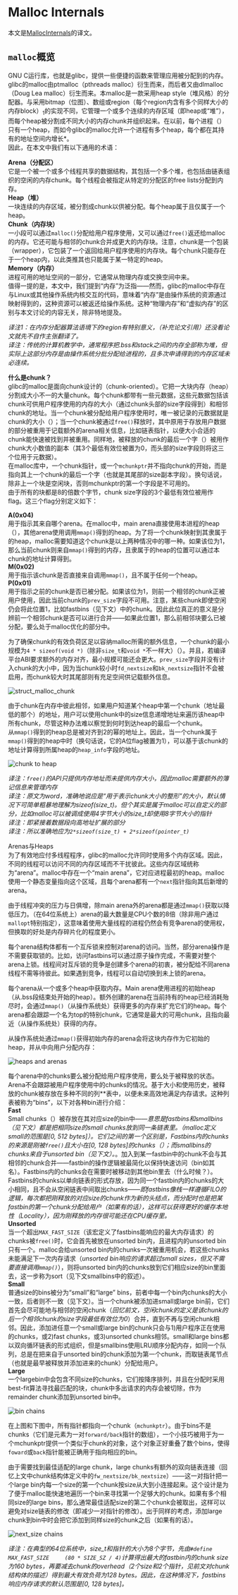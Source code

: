 # Malloc Internals  
本文是[MallocInternals](https://sourceware.org/glibc/wiki/MallocInternals)的译文。  

## `malloc`概览  
GNU C运行库，也就是glibc，提供一些便捷的函数来管理应用被分配到的内存。glibc的malloc由ptmalloc（pthreads malloc）衍生而来，而后者又由dlmalloc（Doug Lea malloc）衍生而来。本malloc是一款采用heap style（堆风格）的分配器。与采用bitmap（位图）、数组或region（每个region内含有多个同样大小的内存block）<sub>1</sub>的实现不同，它管理一个或多个连续的内存区域（即heap或“堆”），而每个heap被分割成不同大小的内存chunk并组织起来。在以前，每个进程（）只有一个heap，而如今glibc的malloc允许一个进程有多个heap，每个都在其持有的地址空间内增长*。  
因此，在本文中我们有以下通用的术语：  
  
**Arena（分配区）**  
    它是一个被一个或多个线程共享的数据结构，其包括一个多个堆，也包括由链表组织的空闲的内存chunk。每个线程会被指定从特定的分配区的free lists分配到内存。  
**Heap（堆）**  
    一块连续的内存区域，被分割成chunk以供被分配。每个heap属于且仅属于一个heap。  
**Chunk（内存块）**  
    一小段可以通过`malloc()`分配给用户程序使用，又可以通过`free()`返还给malloc的内存。它还可能与相邻的chunk合并成更大的内存块。注意，chunk是一个包装（wrapper），它包装了一个返回给用户程序使用的内存块。每个chunk只能存在于一个heap内，以此类推其也只能属于某一特定的heap。  
**Memory（内存）**  
    进程可用的地址空间的一部分，它通常从物理内存或交换空间中来。  
值得一提的是，本文中，我们提到“内存”为泛指——然而，glibc的malloc中存在与Linux或其他操作系统内核交互的代码，意味着“内存”是由操作系统的资源通过映射得到的，这种资源可以被返还给操作系统。这种“物理内存”和“虚拟内存”的区别与本文讨论的内容无关，除非特地提及。  
  
*译注1：在内存分配器算法语境下的region有特别意义，（补充论文引用）还没看论文就先不自作主张翻译了。*  
*译注：传统的计算机教学中，通常程序把.bss和stack之间的内存全部称为堆，但实际上这部分内存是由操作系统分批分配给进程的，且多次申请得到的内存区域未必连续。*  

**什么是chunk？**  
glibc的malloc是面向chunk设计的（chunk-oriented）。它把一大块内存（heap）分割成大小不一的大量chunk。每个chunk都带有一些元数据，这些元数据包括该chunk可供用户程序使用的内存的大小（通过chunk头部的size字段得到）和相邻chunk的地址。当一个chunk被分配给用户程序使用时，唯一被记录的元数据就是chunk的大小（）；当一个chunk被通过`free()`释放时，其中原用于存放用户数据的部分被重用于记载额外的arena相关信息，比如链表指针，以便大小合适的chunk能快速被找到并被重用。同样地，被释放的chunk的最后一个字（）被用作chunk大小数值的副本（其3个最低有效位被置为0，而头部的size字段则将这三个位用于元数据）。  
在malloc库中，一个chunk指针，或一个`mchunkptr`并不指向chunk的开始，而是指向其上一个chunk的最后一个字（也就是其尾部的size副本字段）。换句话说，除非上一个块是空闲块，否则mchunkptr的第一个字段是不可用的。  
由于所有的块都是8的倍数个字节，chunk size字段的3个最低有效位被用作flag。这三个flag分别定义如下：  
  
**A(0x04)**  
    用于指示其来自哪个arena。在malloc中，main arena直接使用本进程的heap（），其他arena使用调用`mmap()`得到的heap。为了将一个chunk映射到其隶属于的heap，malloc需要知道这个chunk是以上两种情况中的哪一种。如果该位为1，那么当前chunk则来自`mmap()`得到的内存，且隶属于的heap的位置可以通过本chunk的地址计算得到。  
**M(0x02)**  
    用于指示该chunk是否直接来自调用`mmap()`，且不属于任何一个heap。  
**P(0x01)**  
    用于指示之前的chunk是否已被分配。如果该位为1，则前一个相邻的chunk正被用户使用，因此当前chunk的`prev_size`字段不可用。注意，某些chunk即使空闲仍会将此位置1，比如fastbins（见下文）中的chunk。因此此位真正的意义是分辨前一个相邻chunk是否可以进行合并——如果此位置1，那么前相邻块要么已被分配，要么处于malloc优化的部分中。  
  
为了确保chunk的有效负荷区足以容纳malloc所需的额外信息，一个chunk的最小规模为`4 * sizeof(void *)`（除非`size_t`和`void *`不一样大）（）。并且，若编译平台ABI要求额外的内存对齐，最小规模可能还会更大。`prev_size`字段并没有计入chunk的大小中，因为当chunk较小时`fd_nextsize`和`bk_nextsize`指针不会被启用，而chunk较大时其尾部则有充足空间供记载额外信息。  
  
![struct_malloc_chunk](MallocInternalImages/struct_malloc_chunk.png)  
  
由于chunk在内存中彼此相邻，如果用户知道某个heap中第一个chunk（地址最低的那个）的地址，用户可以使用chunk中的size信息递增地址来遍历该heap中所有chunk，尽管这种办法难以察觉到何时到达heap的最后一个chunk。  
从`mmap()`得到的heap总是被对齐到2的幂的地址上。因此，当一个chunk属于`mmap()`得到的heap中时（换句话说，它的A位flag被置为1），可以基于该chunk的地址计算得到所属heap的`heap_info`字段的地址。  
  
![chunk to heap](MallocInternalImages/chunk2heap.png)    

*译注：`free()`的API只提供内存地址而未提供内存大小，因此malloc需要额外的簿记信息来管理内存*  
*译注：原文为word，准确地说应是“用于表示chunk大小的整形”的大小，默认情况下可简单粗暴地理解为sizeof(size_t)。但个其实是属于malloc可以自定义的部分，比如malloc可以被调成使用4字节大小的size_t却使用8字节大小的指针*  
*译注：即紧接着数据段向高地址扩展的部分*  
*译注：所以准确地应为`2*sizeof(size_t) + 2*sizeof(pointer_t)`*  
  
Arenas与Heaps  
为了有效地应付多线程程序，glibc的malloc允许同时使用多个内存区域。因此，不同的线程可以访问不同的内存区域而不干扰彼此。这些内存区域统称为“arena”。malloc中存在一个“main arena”，它对应进程最初的heap。malloc使用一个静态变量指向这个区域，且每个arena都有一个`next`指针指向其后新增的arena。  
  
由于线程冲突的压力与日俱增，除main arena外的arena都是通过`mmap()`获取以降低压力。（在64位系统上）arena的最大数量是CPU个数的8倍（除非用户通过`mallopt`特别指定），这意味着使用大量线程的进程仍然会有竞争arena的使用权，但换取的好处是内存碎片化的程度更小。  
  
每个arena结构体都有一个互斥锁来控制对arena的访问。当然，部分arena操作是不需要获取锁的。比如，访问fastbins可以通过原子操作完成，不需要对整个arena上锁。线程间对互斥锁的竞争是创建多个arena的初衷，被分配给不同arena线程不需等待彼此。如果遇到竞争，线程可以自动切换到未上锁的arena。  
  
每个arena从一个或多个heap中获取内存。Main arena使用进程的初始heap（从.bss段结束处开始的heap）。额外创建的arena在当前持有的heap已经消耗殆尽时，会通过`mmap()`（从操作系统处）获得更多的内存来扩充它们的heap。每个arena都会跟踪一个名为top的特别chunk，它通常是最大的可用chunk，且指向最近（从操作系统处）获得的内存。  
  
从操作系统处通过`mmap()`获得初始内存的arena会将这块内存作为它初始的heap，并从中向用户分配内存：  
  
![heaps and arenas](MallocInternalImages/heaps_and_arenas._png)  

每个arena中的chunks要么被分配给用户程序使用，要么处于被释放的状态。Arena不会跟踪被用户程序使用中的chunks的情况。基于大小和使用历史，被释放的chunk被存放在多种不同的列**表中，以便未来高效地满足内存请求。这种列表被称为“bins”，以下对各种bin进行介绍：  
**Fast**  
    Small chunks（）被存放在其对应size的bin中——*意思是fastbins和smallbins（见下文）都是把相同size的small chunks放到同一条链表里。（malloc定义small的范围是[0, 512 bytes]）。它们之间的第一个区别是，Fastbins内的chunks的来源是刚被`free()`且大小在[0, 128 bytes]的chunks（）；而smallbins的chunks来自于unsorted bin（见下文）。*。加入到某一fastbin中的chunk不会与其相邻的chunk合并——fastbin的操作逻辑被最简化以保持快速访问（bin如其名）。Fastbins内的chunks会在需要时被移动到其他bin里去（什么时候？）。Fastbins的chunks以单向链表的形式存放，因为同一个fastbin内的chunks的大小相同，且不会从空闲链表中间取出chunks——*即fastbins像栈一样遵循FILO的逻辑，每次都把刚释放的对应size的chunk作为新的头结点，而分配时也是把某fastbin的第一个chunk分配给用户（如果有的话），这样可以获得更好的缓存本地性（Locality），因为刚释放的内存很可能还在CPU缓存里。*  
**Unsorted**  
    当一个超出`MAX_FAST_SIZE`（该宏定义了fastbins能响应的最大内存请求）的chunks被`free()`时，它会首先被放在unsorted bin内，且进程内的unsorted bin只有一个。malloc会给unsorted bin内的chunks一次被重用机会，若这些chunks未能满足下一次内存请求（*unsorted bin响应的请求超过small sizes，但又不需要直接调用`mmap()`*），则将unsorted bin内的chunks放到它们相应size的bin里面去，这一步称为sort（见下文smallbins中的叙述）。  
**Small**  
    普通size的bins被分为“small”和“large” bins，前者中每一个bin内chunks的大小一致，后者则不一致（见下文）。当一个chunk被添加进small或large bin前，它们首先会尽可能地与相邻的空闲chunk（*回忆前文，空闲chunk的定义是该chunk的后一个相邻chunk的size字段最低有效位为0*）合并，直到不再与空闲chunk相邻。因此，添加进任意一个small或large bin的chunk只会与1)用户程序正在使用的chunks，或2)fast chunks，或3)unsorted chunks相邻。small和large bins都以双向循环链表的形式组织，但是smallbins使用LRU顺序分配内存，如同一个队列，总是在把来自于unsorted bin的chunk添加为第一个chunk，而取链表尾节点（也就是最早被释放并添加进来的chunk）分配给用户。  
**Large**  
    一个largebin中会包含不同size的chunks，它们按降序排列，并且在分配时采用best-fit算法寻找最匹配的块，chunk中多出请求的内存会被切除，作为remainder chunk添加到unsorted bin中。  
  
![bin chains](MallocInternalImages/bin_chains.png)  
  
在上图和下图中，所有指针都指向一个chunk（`mchunkptr`）。由于bins不是chunks（它们是元素为一对`forward/back`指针的数组），一个小技巧被用于为一个mchunkptr提供一个类似于chunk的对象，这个对象正好重叠了数个bins，使得`foward`或`back`指针能被正确用于指向相应的bin。  
  
由于需要找到最佳适配的large chunk，large chunks有额外的双向链表连接（回忆上文中chunk结构体定义中的`fw_nextsize/bk_nextsize`）——这一对指针把一个large bin内每一个size的第一个chunk按size从大到小连接起来。这个设计是为了便于malloc能快速地遍历一个bin来寻找第一个足够大的chunk。如果有多个相同size的large bins，那么通常最佳适配size的第二个chunk会被取出，这样可以避免对size链表的修改（即减少一对指针的修改）。出于同样的考虑，添加large chunk到bin中时会把它添加到同样size的chunk之后（如果有的话）。  
  
![next_size chains](MallocInternalImages/nextsize_chains.png)  
  
*译注：在典型的64位系统中，size_t和指针的大小为8个字节，先由`#define MAX_FAST_SIZE     (80 * SIZE_SZ / 4)`计算得出最大的fastbin内的chunk size为160 bytes，再要减去chunk的overhead（2个size和2个指针，见前文对chunk结构体的描述）得到最大有效负荷为128 bytes。因此，在这种情况下，fastbins响应内存请求的默认范围是[0, 128 bytes]。*  













